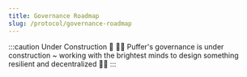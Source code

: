 ```yaml
---
title: Governance Roadmap
slug: /protocol/governance-roadmap
---
```


:::caution Under Construction 🚧
👷‍♂️ Puffer's governance is under construction ~ working with the brightest minds to design something resilient and decentralized 👷‍♀️
:::